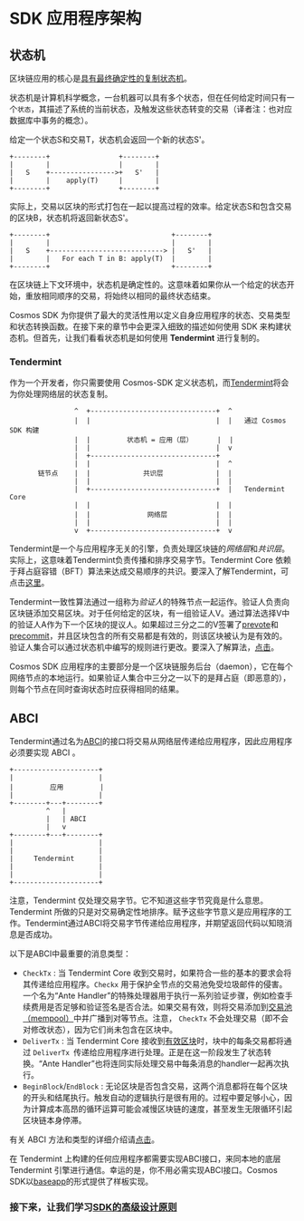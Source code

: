 # SDK 应用程序架构

## 状态机

区块链应用的核心是[具有最终确定性的复制状态机](https://en.wikipedia.org/wiki/State_machine_replication)。

状态机是计算机科学概念，一台机器可以具有多个状态，但在任何给定时间只有一个`状态`，其描述了系统的当前状态，及触发这些状态转变的交易（译者注：也对应数据库中事务的概念）。

给定一个状态S和交易T，状态机会返回一个新的状态S'。

```
+--------+                 +--------+
|        |                 |        |
|   S    +---------------->+   S'   |
|        |    apply(T)     |        |
+--------+                 +--------+
```

实际上，交易以区块的形式打包在一起以提高过程的效率。给定状态S和包含交易的区块B，状态机将返回新状态S'。

```
+--------+                              +--------+
|        |                              |        |
|   S    +----------------------------> |   S'   |
|        |   For each T in B: apply(T)  |        |
+--------+                              +--------+
```

在区块链上下文环境中，状态机是确定性的。这意味着如果你从一个给定的状态开始，重放相同顺序的交易，将始终以相同的最终状态结束。

Cosmos SDK 为你提供了最大的灵活性用以定义自身应用程序的状态、交易类型和状态转换函数。在接下来的章节中会更深入细致的描述如何使用 SDK 来构建状态机。但首先，让我们看看状态机是如何使用 **Tendermint** 进行复制的。

### Tendermint

作为一个开发者，你只需要使用 Cosmos-SDK 定义状态机，而[Tendermint](https://tendermint.com/docs/introduction/introduction.html)将会为你处理网络层的状态复制。

```
                ^  +-------------------------------+  ^
                |  |                               |  |   通过 Cosmos SDK 构建
                |  |         状态机 = 应用（层）      |  |
                |  |                               |  v
                |  +-------------------------------+
                |  |                               |  ^
       链节点    |  |             共识层             |  |
                |  |                               |  |
                |  +-------------------------------+  |   Tendermint Core
                |  |                               |  |
                |  |              网络层            |  |
                |  |                               |  |
                v  +-------------------------------+  v
```

Tendermint是一个与应用程序无关的引擎，负责处理区块链的*网络层*和*共识层*。实际上，这意味着Tendermint负责传播和排序交易字节。Tendermint Core 依赖于拜占庭容错（BFT）算法来达成交易顺序的共识。要深入了解Tendermint，可点击[这里](https://tendermint.com/docs/introduction/what-is-tendermint.html)。

Tendermint一致性算法通过一组称为*验证人*的特殊节点一起运作。验证人负责向区块链添加交易区块。对于任何给定的区块，有一组验证人V。通过算法选择V中的验证人A作为下一个区块的提议人。如果超过三分之二的V签署了[prevote](https://tendermint.com/docs/spec/consensus/consensus.html#state-machine-spec)和[precommit](https://tendermint.com/docs/spec/consensus/consensus.html#state-machine-spec)，并且区块包含的所有交易都是有效的，则该区块被认为是有效的。验证人集合可以通过状态机中编写的规则进行更改。要深入了解算法，[点击](https://tendermint.com/docs/introduction/what-is-tendermint.html#consensus-overview)。

Cosmos SDK 应用程序的主要部分是一个区块链服务后台（daemon），它在每个网络节点的本地运行。如果验证人集合中三分之一以下的是拜占庭（即恶意的），则每个节点在同时查询状态时应获得相同的结果。


## ABCI

Tendermint通过名为[ABCI](https://github.com/tendermint/classic/tree/master/abci)的接口将交易从网络层传递给应用程序，因此应用程序必须要实现 ABCI 。

```
+---------------------+
|                     |
|         应用         |
|                     |
+--------+---+--------+
         ^   |
         |   | ABCI
         |   v
+--------+---+--------+
|                     |
|                     |
|     Tendermint      |
|                     |
|                     |
+---------------------+
```

注意，Tendermint 仅处理交易字节。它不知道这些字节究竟是什么意思。Tendermint 所做的只是对交易确定性地排序。赋予这些字节意义是应用程序的工作。Tendermint通过ABCI将交易字节传递给应用程序，并期望返回代码以知晓消息是否成功。

以下是ABCI中最重要的消息类型：

- `CheckTx` : 当 Tendermint Core 收到交易时，如果符合一些的基本的要求会将其传递给应用程序。`Checkx` 用于保护全节点的交易池免受垃圾邮件的侵害。一个名为“Ante Handler”的特殊处理器用于执行一系列验证步骤，例如检查手续费用是否足够和验证签名是否合法。如果交易有效，则将交易添加到[交易池（mempool）](https://tendermint.com/docs/spec/reactors/mempool/functionality.html#mempool-functionality)中并广播到对等节点。注意， `CheckTx` 不会处理交易（即不会对修改状态），因为它们尚未包含在区块中。
- `DeliverTx` : 当 Tendermint Core 接收到[有效区块](https://tendermint.com/docs/spec/blockchain/blockchain.html#validation)时，块中的每条交易都将通过 `DeliverTx `传递给应用程序进行处理。正是在这一阶段发生了状态转换。“Ante Handler”也将连同实际处理交易中每条消息的handler一起再次执行。
- `BeginBlock`/`EndBlock` : 无论区块是否包含交易，这两个消息都将在每个区块的开头和结尾执行。触发自动的逻辑执行是很有用的。过程中要足够小心，因为计算成本高昂的循环运算可能会减慢区块链的速度，甚至发生无限循环引起区块链本身停滞。


有关 ABCI 方法和类型的详细介绍请[点击](https://tendermint.com/docs/spec/abci/abci.html#overview)。

在 Tendermint 上构建的任何应用程序都需要实现ABCI接口，来同本地的底层 Tendermint 引擎进行通信。幸运的是，你不用必需实现ABCI接口。Cosmos SDK以[baseapp](./sdk-design.md#baseapp)的形式提供了样板实现。

### 接下来，让我们学习[SDK的高级设计原则](./sdk-design.md)